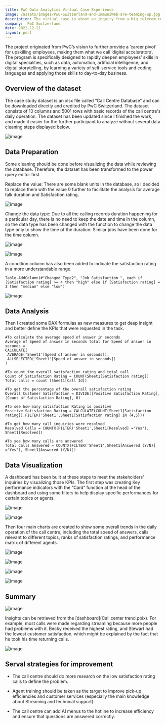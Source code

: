 ```yaml
---
title: PwC Data Analytics Virtual Case Experience
image: /assets/images/PwC-Switzerland-and-ImmuniWeb-are-teaming-up.jpg
description: The virtual case is about an inquiry from a big telecom company that needs to know the customer trend. The participant must create a dashboard in Power BI for the client that reflects all relevant Key Performance Indicators (KPIs) and metrics in the dataset.
company:  PwC Switzerland
date: 2022-12-21
layout: post
---
```


The project originated from PwC’s vision to further provide a ‘career pivot’ for upskilling employees, making them what we call ‘digital accelerators’. The program is specifically designed to rapidly deepen employees’ skills in digital specialities, such as data, automation, artificial intelligence, and digital storytelling, by learning a variety of self-service tools and coding languages and applying those skills to day-to-day business.


## Overview of the dataset

The case study dataset is an xlsx file called “Call Centre Database” and can be downloaded directly and credited by PwC Switzerland. The dataset consists of 10 columns and 5001 rows with basic records of the call centre's daily operation.
The dataset has been updated since I finished the work, and made it easier for the further participant to analyze without several data cleaning steps displayed below.

![image](https://user-images.githubusercontent.com/120835197/209665345-865871ce-52b8-4bb8-bec5-371fe51427e7.png)


## Data Preparation
Some cleaning should be done before visualizing the data while reviewing the database. Therefore, the dataset has been transformed to the power query editor first.

Replace the value: There are some blank units in the database, so I decided to replace them with the value 0 further to facilitate the analysis for average talk duration and Satisfaction rating.

![image](https://user-images.githubusercontent.com/120835197/209665471-e9a481cc-36c9-4a6b-9fb0-37233a105763.png)

Change the data type: Due to all the calling records duration happening for a particular day, there is no need to keep the date and time in the column, so the data type has been changed with the function to change the data type only to show the time of the duration. Similar jobs have been done for the time column.

![image](https://user-images.githubusercontent.com/120835197/209665508-e5c7e10b-2678-4053-b988-a43cd53e6247.png "Change the datatype for average talk duration")


![image](https://user-images.githubusercontent.com/120835197/209666697-484b9dcf-1a8a-4698-bc1f-1b969d6e0f49.png "Change the data type for time")

A condition column has also been added to indicate the satisfaction rating in a more understandable range.

```
Table.AddColumn(#"Changed Type2", "Job Satisfaction ", each if [Satisfaction rating] >= 4 then "high" else if [Satisfaction rating] = 3 then "medium" else "low")
```

![image](https://user-images.githubusercontent.com/120835197/209668776-b4dc76d5-f329-4101-942c-47e21cdf6835.png "Add a new condition column")

## Data Analysis
Then I created some DAX formulas as new measures to get deep insight and better define the KPIs that were requested in the task.

```
#To calculate the average speed of answer in seconds
Average of Speed of answer in seconds total for Speed of answer in seconds = 
CALCULATE(
 AVERAGE('Sheet1'[Speed of answer in seconds]),
 ALLSELECTED('Sheet1'[Speed of answer in seconds])
)

#To count the overall satisfaction rating and total call
Count of Satisfaction Rating = COUNT(Sheet1[Satisfaction rating])
Total calls = count (Sheet1[Call Id])

#To get the percentage of the overall satisfaction rating
Overall Customer Satisfaction = DIVIDE([Positive Satisfaction Rating], [Count of Satisfaction Rating], 0)

#To see how many satisfaction Rating is positive
Positive Satisfaction Rating = CALCULATE(COUNT(Sheet1[Satisfaction rating]),FILTER('Sheet1',Sheet1[Satisfaction rating] IN {4,5}))

#To get how many call inquiries were resolved
Resolved Calls = COUNTX(FILTER('Sheet1',Sheet1[Resolved] ="Yes"), Sheet1[Resolved])

#To see how many calls are answered
Total Calls Answered = COUNTX(FILTER('Sheet1',Sheet1[Answered (Y/N)] ="Yes"), Sheet1[Answered (Y/N)])
```
## Data Visualization
A dashboard has been built at these steps to meet the stakeholders' inquiries by visualizing those KPIs. The first step was creating Key performance indicators with the “Card” function at the head of the dashboard and using some filters to help display specific performances for certain topics or agents.

![image](https://user-images.githubusercontent.com/120835197/209669855-ae248c10-61d5-48be-91d0-fb3cbbbaa9c2.png "Key performance indicators")

![image](https://user-images.githubusercontent.com/120835197/209669918-31b7dd59-0fba-4d70-ae33-d33b4e4b2516.png "Filters for certain topics or agent")

Then four main charts are created to show some overall trends in the daily operation of the call centre, including the total speed of answers, calls relevant to different topics, ranks of satisfaction ratings, and performance matrix of different agents.

![image](https://user-images.githubusercontent.com/120835197/209669973-1b0d6f8c-ed5d-4c87-921d-4d1ea4096399.png "Line chart")

![image](https://user-images.githubusercontent.com/120835197/209670002-bf8fea6a-08a9-4bf9-a81d-1c953ba53a85.png "Donut chart")

![image](https://user-images.githubusercontent.com/120835197/209670100-36688dcf-e3fb-4308-9c72-d35ffcc0e867.png "Bar chart")

![image](https://user-images.githubusercontent.com/120835197/209670159-0a2803ba-55c2-4fbc-ae7b-982ad52815ca.png "Matrix chart")

## Summary
![image](https://user-images.githubusercontent.com/120835197/209670293-588502c9-84e3-46f2-b406-dc63de2fd756.png "The full view of the dashboard")

Insights can be retrieved from the [dashboard](Call center trend.pbix). For example, most calls were made regarding streaming because more people had problems with it. Becky received the highest rating, and Stewart had the lowest customer satisfaction, which might be explained by the fact that he took his time returning calls.

![image](https://user-images.githubusercontent.com/120835197/209670835-440a9d1c-4a0f-40e5-80c4-fdc84752d90d.png)

## Serval strategies for improvement
* The call centre should do more research on the low satisfaction rating calls to define the problem.

* Agent training should be taken as the target to improve pick-up efficiencies and customer services (especially the main knowledge about Streaming and technical support)

* The call centre can add AI menus to the hotline to increase efficiency and ensure that questions are answered correctly.

